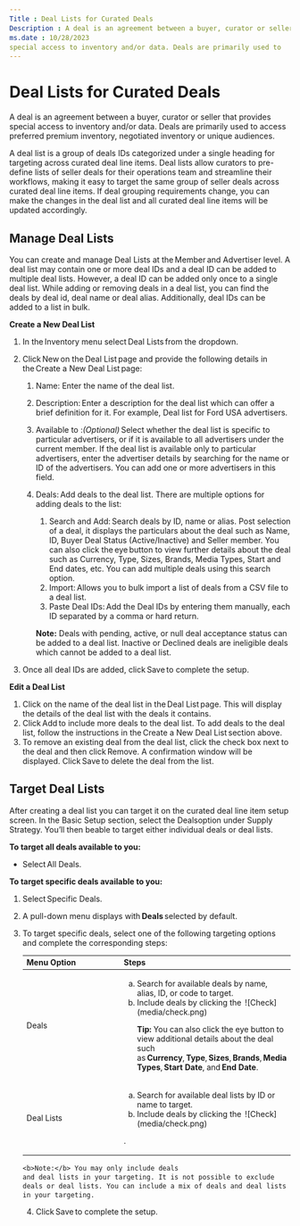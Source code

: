 ```yaml
---
Title : Deal Lists for Curated Deals
Description : A deal is an agreement between a buyer, curator or seller that provides
ms.date : 10/28/2023
special access to inventory and/or data. Deals are primarily used to
---
```



# Deal Lists for Curated Deals





A deal is an agreement between a buyer, curator or seller that provides
special access to inventory and/or data. Deals are primarily used to
access preferred premium inventory, negotiated inventory or unique
audiences.

A deal list is a group of deals IDs categorized under a single heading
for targeting across curated deal line items. Deal lists allow curators
to pre-define lists of seller deals for their operations team and
streamline their workflows, making it easy to target the same group of
seller deals across curated deal line items. If deal grouping
requirements change, you can make the changes in the deal list and all
curated deal line items will be updated accordingly.





## Manage Deal Lists

You can create and manage Deal Lists at
the Member and Advertiser level. A deal list may
contain one or more deal IDs and a deal ID can be added to multiple deal
lists. However, a deal ID can be added only once to a single deal list.
While adding or removing deals in a deal list, you can find the deals by
deal id, deal name or deal alias. Additionally, deal IDs can be added to
a list in bulk.

**Create a New Deal List**

>

1.  In the Inventory menu
    select Deal Lists from the
    dropdown.
2.  Click New on
    the Deal List page and provide
    the following details in the Create a
    New Deal List page:
    1.  Name: Enter the name of
        the deal list.
    2.  Description: Enter a
        description for the deal list which can offer a brief definition
        for it. For example, Deal list for Ford USA advertisers.
    3.  Available to
        :*(Optional)* Select whether the deal list is specific to
        particular advertisers, or if it is available to all advertisers
        under the current member. If the deal list is available only to
        particular advertisers, enter the advertiser details by
        searching for the name or ID of the advertisers. You can add one
        or more advertisers in this field.
    4.  Deals: Add deals to the
        deal list. There are multiple options for adding deals to the
        list:
        1.  Search and Add: Search
            deals by ID, name or alias. Post selection of a deal, it
            displays the particulars about the deal such as Name, ID,
            Buyer Deal Status (Active/Inactive) and Seller member. You
            can also click
            the eye button to view
            further details about the deal such as Currency, Type,
            Sizes, Brands, Media Types, Start and End dates, etc. You
            can add multiple deals using this search option.
        2.  Import: Allows you to bulk
            import a list of deals from a CSV file to a deal list.
        3.  Paste Deal IDs: Add the
            Deal IDs by entering them manually, each ID separated by a
            comma or hard return.

        

        <b>Note:</b> Deals with pending,
        active, or null deal acceptance status can be added to a deal
        list. Inactive or Declined deals are ineligible deals which
        cannot be added to a deal list.

        
3.  Once all deal IDs are added,
    click Save to complete the setup.



**Edit a Deal List**



1.  Click on the name of the deal list in
    the Deal List page. This will
    display the details of the deal list with the deals it contains.
2.  Click Add to include more deals to
    the deal list. To add deals to the deal list, follow the
    instructions in the Create a New Deal
    List section above.
3.  To remove an existing deal from the deal list, click the check box
    next to the deal and then
    click Remove. A confirmation
    window will be displayed.
    Click Save to delete the deal from
    the list.







## Target Deal Lists

After creating a deal list you can target it on the curated deal line
item setup screen. In the Basic
Setup section, select the
Dealsoption under
Supply Strategy. You’ll then
beable to target either individual deals or deal lists.

**To target all deals available to you:**

>

- Select All Deals.



**To target specific deals available to you:**

>

1.  Select Specific Deals.
2.  A pull-down menu displays with **Deals** selected by default.
3.  To target specific deals, select one of the following targeting
    options and complete the corresponding steps:
    <table
    id="deal-lists-for-curated-deals__table-0606abab-aabb-483c-8019-94a345f99aa2"
    class="table frame-all">
    <colgroup>
    <col style="width: 50%" />
    <col style="width: 50%" />
    </colgroup>
    <thead class="thead">
    <tr class="header row">
    <th
    id="deal-lists-for-curated-deals__table-0606abab-aabb-483c-8019-94a345f99aa2__entry__1"
    class="entry align-center colsep-1 rowsep-1">Menu Option</th>
    <th
    id="deal-lists-for-curated-deals__table-0606abab-aabb-483c-8019-94a345f99aa2__entry__2"
    class="entry align-center colsep-1 rowsep-1">Steps</th>
    </tr>
    </thead>
    <tbody class="tbody">
    <tr class="odd row">
    <td class="entry align-center colsep-1 rowsep-1"
    headers="deal-lists-for-curated-deals__table-0606abab-aabb-483c-8019-94a345f99aa2__entry__1"><span
    class="ph uicontrol">Deals</td>
    <td class="entry align-left colsep-1 rowsep-1"
    headers="deal-lists-for-curated-deals__table-0606abab-aabb-483c-8019-94a345f99aa2__entry__2"><ol
    type="a">
    <li>Search for available deals by name, alias, ID, or code to
    target.</li>
    <li>Include deals by clicking the 
    ![Check](media/check.png)
    
    
    <b>Tip:</b> You can also click the eye button
    to view additional details about the deal such
    as <strong>Currency</strong>, <strong>Type</strong>, <strong>Sizes</strong>, <strong>Brands</strong>, <strong>Media
    Types</strong>, <strong>Start Date</strong>, and <strong>End
    Date</strong>.
    </li>
    </ol></td>
    </tr>
    <tr class="even row">
    <td class="entry align-center colsep-1 rowsep-1"
    headers="deal-lists-for-curated-deals__table-0606abab-aabb-483c-8019-94a345f99aa2__entry__1"><span
    class="ph uicontrol">Deal Lists</td>
    <td class="entry align-left colsep-1 rowsep-1"
    headers="deal-lists-for-curated-deals__table-0606abab-aabb-483c-8019-94a345f99aa2__entry__2"><ol
    type="a">
    <li>Search for available deal lists by ID or name to target.</li>
    <li>Include deals by clicking the 
    ![Check](media/check.png)
   .</li>
    </ol></td>
    </tr>
    </tbody>
    </table>

    

    <b>Note:</b> You may only include deals
    and deal lists in your targeting. It is not possible to exclude
    deals or deal lists. You can include a mix of deals and deal lists
    in your targeting.

    
4.  Click Save to complete the setup.








